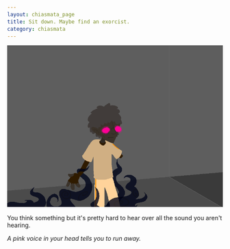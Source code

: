```yaml
---
layout: chiasmata_page
title: Sit down. Maybe find an exorcist.
category: chiasmata
---
```


![120](/chiasmata/images/narrative/119.png)

You think something but it's pretty hard to hear over all the sound you aren't hearing.

*A pink voice in your head tells you to run away.*